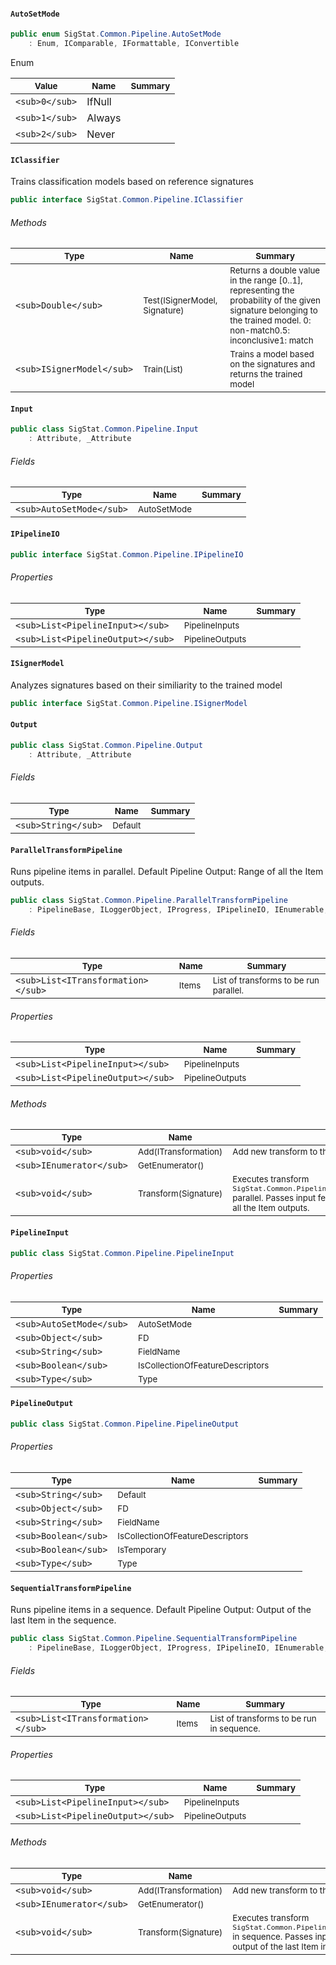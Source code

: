 #### `AutoSetMode`

```csharp
public enum SigStat.Common.Pipeline.AutoSetMode
    : Enum, IComparable, IFormattable, IConvertible

```

Enum

| <sub>Value</sub> | <sub>Name</sub> | <sub>Summary</sub> | 
| --- | --- | --- | 
| `<sub>0</sub>` | IfNull | <sub></sub> | 
| `<sub>1</sub>` | Always | <sub></sub> | 
| `<sub>2</sub>` | Never | <sub></sub> | 


#### `IClassifier`

Trains classification models based on reference signatures
```csharp
public interface SigStat.Common.Pipeline.IClassifier

```

###### Methods

| <sub>Type</sub> | <sub>Name</sub> | <sub>Summary</sub> | 
| --- | --- | --- | 
| `<sub>Double</sub>` | <sub>Test(ISignerModel, Signature)</sub> | <sub>Returns a double value in the range [0..1], representing the probability of the given signature belonging to the trained model.  <list type="bullet"><item>0: non-match</item><item>0.5: inconclusive</item><item>1: match</item></list></sub> | 
| `<sub>ISignerModel</sub>` | <sub>Train(List<Signature>)</sub> | <sub>Trains a model based on the signatures and returns the trained model</sub> | 


#### `Input`

```csharp
public class SigStat.Common.Pipeline.Input
    : Attribute, _Attribute

```

###### Fields

| <sub>Type</sub> | <sub>Name</sub> | <sub>Summary</sub> | 
| --- | --- | --- | 
| `<sub>AutoSetMode</sub>` | <sub>AutoSetMode</sub> | <sub></sub> | 


#### `IPipelineIO`

```csharp
public interface SigStat.Common.Pipeline.IPipelineIO

```

###### Properties

| <sub>Type</sub> | <sub>Name</sub> | <sub>Summary</sub> | 
| --- | --- | --- | 
| `<sub>List<PipelineInput></sub>` | <sub>PipelineInputs</sub> | <sub></sub> | 
| `<sub>List<PipelineOutput></sub>` | <sub>PipelineOutputs</sub> | <sub></sub> | 


#### `ISignerModel`

Analyzes signatures based on their similiarity to the trained model
```csharp
public interface SigStat.Common.Pipeline.ISignerModel

```

#### `Output`

```csharp
public class SigStat.Common.Pipeline.Output
    : Attribute, _Attribute

```

###### Fields

| <sub>Type</sub> | <sub>Name</sub> | <sub>Summary</sub> | 
| --- | --- | --- | 
| `<sub>String</sub>` | <sub>Default</sub> | <sub></sub> | 


#### `ParallelTransformPipeline`

Runs pipeline items in parallel.  <para>Default Pipeline Output: Range of all the Item outputs.</para>
```csharp
public class SigStat.Common.Pipeline.ParallelTransformPipeline
    : PipelineBase, ILoggerObject, IProgress, IPipelineIO, IEnumerable, ITransformation

```

###### Fields

| <sub>Type</sub> | <sub>Name</sub> | <sub>Summary</sub> | 
| --- | --- | --- | 
| `<sub>List<ITransformation></sub>` | <sub>Items</sub> | <sub>List of transforms to be run parallel.</sub> | 


###### Properties

| <sub>Type</sub> | <sub>Name</sub> | <sub>Summary</sub> | 
| --- | --- | --- | 
| `<sub>List<PipelineInput></sub>` | <sub>PipelineInputs</sub> | <sub></sub> | 
| `<sub>List<PipelineOutput></sub>` | <sub>PipelineOutputs</sub> | <sub></sub> | 


###### Methods

| <sub>Type</sub> | <sub>Name</sub> | <sub>Summary</sub> | 
| --- | --- | --- | 
| `<sub>void</sub>` | <sub>Add(ITransformation)</sub> | <sub>Add new transform to the list.</sub> | 
| `<sub>IEnumerator</sub>` | <sub>GetEnumerator()</sub> | <sub></sub> | 
| `<sub>void</sub>` | <sub>Transform(Signature)</sub> | <sub>Executes transform `SigStat.Common.Pipeline.ParallelTransformPipeline.Items` parallel.  Passes input features for each.  Output is a range of all the Item outputs.</sub> | 


#### `PipelineInput`

```csharp
public class SigStat.Common.Pipeline.PipelineInput

```

###### Properties

| <sub>Type</sub> | <sub>Name</sub> | <sub>Summary</sub> | 
| --- | --- | --- | 
| `<sub>AutoSetMode</sub>` | <sub>AutoSetMode</sub> | <sub></sub> | 
| `<sub>Object</sub>` | <sub>FD</sub> | <sub></sub> | 
| `<sub>String</sub>` | <sub>FieldName</sub> | <sub></sub> | 
| `<sub>Boolean</sub>` | <sub>IsCollectionOfFeatureDescriptors</sub> | <sub></sub> | 
| `<sub>Type</sub>` | <sub>Type</sub> | <sub></sub> | 


#### `PipelineOutput`

```csharp
public class SigStat.Common.Pipeline.PipelineOutput

```

###### Properties

| <sub>Type</sub> | <sub>Name</sub> | <sub>Summary</sub> | 
| --- | --- | --- | 
| `<sub>String</sub>` | <sub>Default</sub> | <sub></sub> | 
| `<sub>Object</sub>` | <sub>FD</sub> | <sub></sub> | 
| `<sub>String</sub>` | <sub>FieldName</sub> | <sub></sub> | 
| `<sub>Boolean</sub>` | <sub>IsCollectionOfFeatureDescriptors</sub> | <sub></sub> | 
| `<sub>Boolean</sub>` | <sub>IsTemporary</sub> | <sub></sub> | 
| `<sub>Type</sub>` | <sub>Type</sub> | <sub></sub> | 


#### `SequentialTransformPipeline`

Runs pipeline items in a sequence.  <para>Default Pipeline Output: Output of the last Item in the sequence.</para>
```csharp
public class SigStat.Common.Pipeline.SequentialTransformPipeline
    : PipelineBase, ILoggerObject, IProgress, IPipelineIO, IEnumerable, ITransformation

```

###### Fields

| <sub>Type</sub> | <sub>Name</sub> | <sub>Summary</sub> | 
| --- | --- | --- | 
| `<sub>List<ITransformation></sub>` | <sub>Items</sub> | <sub>List of transforms to be run in sequence.</sub> | 


###### Properties

| <sub>Type</sub> | <sub>Name</sub> | <sub>Summary</sub> | 
| --- | --- | --- | 
| `<sub>List<PipelineInput></sub>` | <sub>PipelineInputs</sub> | <sub></sub> | 
| `<sub>List<PipelineOutput></sub>` | <sub>PipelineOutputs</sub> | <sub></sub> | 


###### Methods

| <sub>Type</sub> | <sub>Name</sub> | <sub>Summary</sub> | 
| --- | --- | --- | 
| `<sub>void</sub>` | <sub>Add(ITransformation)</sub> | <sub>Add new transform to the list.</sub> | 
| `<sub>IEnumerator</sub>` | <sub>GetEnumerator()</sub> | <sub></sub> | 
| `<sub>void</sub>` | <sub>Transform(Signature)</sub> | <sub>Executes transform `SigStat.Common.Pipeline.SequentialTransformPipeline.Items` in sequence.  Passes input features for each.  Output is the output of the last Item in the sequence.</sub> | 


